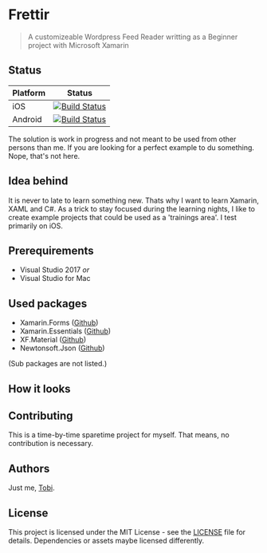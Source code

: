 # Frettir
> A customizeable Wordpress Feed Reader writting as a Beginner project with Microsoft Xamarin

## Status
|Platform | Status|
|---|---|
|iOS| [![Build Status](https://tscholze.visualstudio.com/Frettir/_apis/build/status/Frettir-Xamarin.iOS-CI)](https://tscholze.visualstudio.com/Frettir/_build/latest?definitionId=4)|
|Android|[![Build Status](https://tscholze.visualstudio.com/Frettir/_apis/build/status/Frettir-Xamarin.Android-CI)](https://tscholze.visualstudio.com/Frettir/_build/latest?definitionId=5)|

The solution is work in progress and not meant to be used from other persons than me. If you are looking for a perfect example to du something. Nope, that's not here.

## Idea behind
It is never to late to learn something new. 
Thats why I want to learn Xamarin, XAML and C#. As a trick to stay focused during the learning nights, I like to create example projects that could be used as a 'trainings area'. I test primarily on iOS.

## Prerequirements
- Visual Studio 2017 *or*
- Visual Studio for Mac

## Used packages
- Xamarin.Forms ([Github](https://github.com/xamarin/Xamarin.Forms))
- Xamarin.Essentials ([Github](https://github.com/xamarin/Essentials))
- XF.Material ([Github](https://github.com/contrix09/XF-Material-Library))
- Newtonsoft.Json ([Github](https://github.com/JamesNK/Newtonsoft.Json))

(Sub packages are not listed.)

## How it looks




## Contributing

This is a time-by-time sparetime project for myself. That means, no contribution is necessary.

## Authors

Just me, [Tobi]([https://tscholze.github.io).

## License

This project is licensed under the MIT License - see the [LICENSE](LICENSE.md) file for details.
Dependencies or assets maybe licensed differently.


